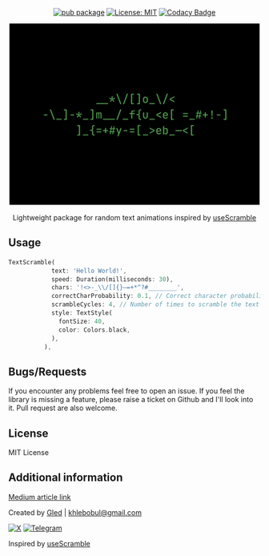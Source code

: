 <div align="center">

[![pub package](https://img.shields.io/pub/v/use_scramble.svg)]() [![License: MIT](https://img.shields.io/badge/License-MIT-yellow.svg)](https://opensource.org/licenses/MIT) [![Codacy Badge](https://app.codacy.com/project/badge/Grade/50393454533847fb811b82a00f937d16)](https://app.codacy.com/gh/khlebobul/use_scramble/dashboard?utm_source=gh&utm_medium=referral&utm_content=&utm_campaign=Badge_grade)


![Use Scramble GIF Demo](https://github.com/khlebobul/use_scramble/raw/main/screenshots/demo.gif)

Lightweight package for random text animations inspired by [useScramble](https://www.use-scramble.dev)

</div>

## Usage

```dart
TextScramble(
            text: 'Hello World!',
            speed: Duration(milliseconds: 30),
            chars: '!<>-_\\/[]{}—=+*^?#________',
            correctCharProbability: 0.1, // Correct character probability in [0, 1]
            scrambleCycles: 4, // Number of times to scramble the text
            style: TextStyle(
              fontSize: 40,
              color: Colors.black,
            ),
          ),
```

## Bugs/Requests

If you encounter any problems feel free to open an issue. If you feel the library is missing a feature, please raise a ticket on Github and I'll look into it. Pull request are also welcome.

## License

MIT License

## Additional information

[Medium article link](https://medium.com/@khlebobul/scramble-effect-for-text-flutter-widget-d92df44dd7a8)

Created by [Gled](https://khlebobul.github.io/) | khlebobul@gmail.com

[![X](https://img.shields.io/badge/X-000?style=for-the-badge&logo=x)](https://x.com/khlebobul) [![Telegram](https://img.shields.io/badge/Telegram-000?style=for-the-badge&logo=telegram&logoColor=2CA5E0)](https://t.me/khlebobul)

Inspired by [useScramble](https://www.use-scramble.dev)
